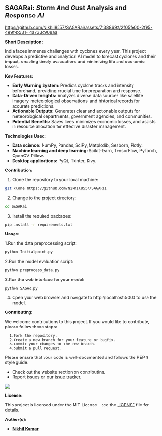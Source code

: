 ## SAGARai: *S*torm *A*nd *G*ust *A*nalysis and *R*esponse *AI*



https://github.com/Nikhil8557/SAGARai/assets/71388692/2f05fe00-2f95-4e9f-b531-14a733c908aa


**Short Description:**

India faces immense challenges with cyclones every year. This project develops a predictive and analytical AI model to forecast cyclones and their impact, enabling timely evacuations and minimizing life and economic losses.

**Key Features:**

* **Early Warning System:** Predicts cyclone tracks and intensity beforehand, providing crucial time for preparation and response.
* **Data-Driven Insights:** Analyzes diverse data sources like satellite imagery, meteorological observations, and historical records for accurate predictions.
* **Actionable Outputs:** Generates clear and actionable outputs for meteorological departments, government agencies, and communities.
* **Potential Benefits:** Saves lives, minimizes economic losses, and assists in resource allocation for effective disaster management.

**Technologies Used:**
* **Data science:** NumPy, Pandas, SciPy, Matplotlib, Seaborn, Plotly.
* **Machine learning and deep learning:** Scikit-learn, TensorFlow, PyTorch, OpenCV, Pillow.
* **Desktop applications:** PyQt, Tkinter, Kivy.

**Contribution:**
1. Clone the repository to your local machine:
 ```bash
git clone https://github.com/Nikhil8557/SAGARai
 ```
2. Change to the project directory:
```bash
cd SAGARai
 ```
3. Install the required packages:
```bash
pip install -r requirements.txt
 ```

**Usage:**

1.Run the data preprocessing script:
```bash
python Initialpoint.py
```
2.Run the model evaluation script:
```bash
python preprocess_data.py
```
3.Run the web interface for your model:
```bash
python SAGAR.py
```
4. Open your web browser and navigate to http://localhost:5000 to use the model.

**Contributing:**

 We welcome contributions to this project. If you would like to contribute, please follow these steps:

      1.Fork the repository.
      2.Create a new branch for your feature or bugfix.
      3.Commit your changes to the new branch.
      4.Submit a pull request.

Please ensure that your code is well-documented and follows the PEP 8 style guide.
- Check out the website [section on contributing](https://dioxuslabs.com/learn/0.4/contributing).
- Report issues on our [issue tracker](https://github.com/Nikhil8557/SAGARai/issues).

<a href="https://github.com/Nikhil8557/SAGARai/graphs/contributors">
  <img src="https://contrib.rocks/image?repo=Nikhil8557/SAGARai&max=30&columns=10" />
</a>

**License:**

 This project is licensed under the MIT License - see the [LICENSE](https://github.com/Nikhil8557/SAGARai/blob/main/LICENSE) file for details.

**Author(s):**

* **[Nikhil Kumar](https://www.linkedin.com/in/nikhil-kumar-3197641b7)**

